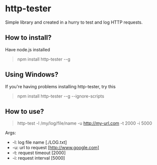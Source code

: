 # http-tester

Simple library and created in a hurry to test and log HTTP requests.

## How to install?
Have node.js installed
> npm install http-tester --g

## Using Windows?
If you're having problems installing http-tester, try this
> npm install http-tester --g --ignore-scripts

## How to use?
> http-test -l /my/log/file/name -u http://my-url.com -t 2000 -i 5000

Args:
* -l: log file name [./LOG.txt]
* -u: url to request [http://www.google.com]
* -t: request timeout [2000]
* -i: request interval [5000]

